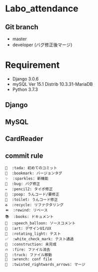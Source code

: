 # Labo_attendance


## Git branch
- master
- developer (バグ修正後マージ)

# Requirement
* Django 3.0.6
* mySQL Ver 15.1 Distrib 10.3.31-MariaDB
* Python 3.7.3

## Django

## MySQL

## CardReader

## commit rule

```
🎉  :tada: 初めてのコミット
🔖  :bookmark: バージョンタグ
✨  :sparkles: 新機能
🐛  :bug: バグ修正
✏️  :pencil2: タイポ修正
💩  :poop: うんコード/要修正
🚽  :toilet: うんコード修正
♻️  :recycle: リファクタリング
⏪  :rewind: リベース
📚  :books: ドキュメント
💬  :speech_balloon: ソースコメント
🎨  :art: デザインUI/UX
🚨  :rotating_light: テスト
✅  :white_check_mark: テスト通過
🚧  :construction: 未完成
🔥  :fire: ファイル消去
🚚  :truck: ファイル移動
🔧  :wrench: conf file
🔀  :twisted_rightwards_arrows: マージ
```
